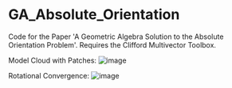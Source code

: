 # GA_Absolute_Orientation
Code for the Paper 'A Geometric Algebra Solution to the Absolute Orientation Problem'. Requires the Clifford Multivector Toolbox.

Model Cloud with Patches:
![image](https://github.com/harismats/GA_Absolute_Orientation/assets/73408879/954ff88f-c627-49b3-923a-00cbb7f468d9)

Rotational Convergence:
![image](https://github.com/harismats/GA_Absolute_Orientation/assets/73408879/6ab3e574-d3c7-4fbd-b414-e9d1c12e2297)





